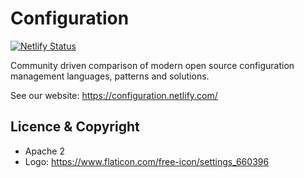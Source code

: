 # Configuration

[![Netlify Status](https://api.netlify.com/api/v1/badges/1c9513b1-6589-477d-9c59-6b8e5f0dcba5/deploy-status)](https://app.netlify.com/sites/configuration/deploys)

Community driven comparison of modern open source configuration management languages, patterns and solutions.

See our website: https://configuration.netlify.com/

## Licence & Copyright

* Apache 2
* Logo: https://www.flaticon.com/free-icon/settings_660396

